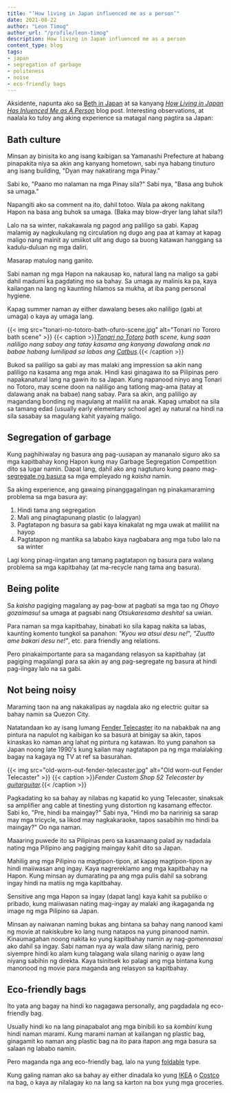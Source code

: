 ```yaml
---
title: "‘How living in Japan influenced me as a person’"
date: 2021-08-22
author: "Leon Timog"
author_url: "/profile/leon-timog"
description: How living in Japan influenced me as a person
content_type: blog
tags:
- japan
- segregation of garbage
- politeness
- noise
- eco-friendly bags
---
```

Aksidente, napunta ako sa [Beth in Japan](https://tinkerbethy.com) at sa kanyang *[How Living in Japan Has Inluenced Me as A Person](https://tinkerbethy.com/2021/03/29/how-living-in-japan-influences-me-as-a-person/)* blog post. Interesting observations, at naalala ko tuloy ang aking experience sa matagal nang pagtira sa Japan:

## Bath culture

Minsan ay binisita ko ang isang kaibigan sa Yamanashi Prefecture at habang pinapakita niya sa akin ang kanyang hometown, sabi nya habang tinuturo ang isang building, "Dyan may nakatirang mga Pinay."

Sabi ko, "Paano mo nalaman na mga Pinay sila?" Sabi nya, "Basa ang buhok sa umaga."

Napangiti ako sa comment na ito, dahil totoo. Wala pa akong nakitang Hapon na basa ang buhok sa umaga. (Baka may blow-dryer lang lahat sila?)

Lalo na sa winter, nakakawala ng pagod ang paliligo sa gabi. Kapag malamig ay nagkukulang ng circulation ng dugo ang paa at kamay at kapag maligo nang mainit ay umiikot ulit ang dugo sa buong katawan hanggang sa kadulu-duluan ng mga daliri.

Masarap matulog nang ganito.

Sabi naman ng mga Hapon na nakausap ko, natural lang na maligo sa gabi dahil madumi ka pagdating mo sa bahay. Sa umaga ay malinis ka pa, kaya kailangan na lang ng kaunting hilamos sa mukha, at iba pang personal hygiene.

Kapag summer naman ay either dawalang beses ako naliligo (gabi at umaga) o kaya ay umaga lang.

{{< img src="tonari-no-totoro-bath-ofuro-scene.jpg" alt="Tonari no Tororo bath scene" >}}
{{< caption >}}*[Tonari no Totoro](https://en.wikipedia.org/wiki/My_Neighbor_Totoro) bath scene, kung saan naliligo nang sabay ang tatay kasama ang kanyang dawalang anak na babae habang lumilipad sa labas ang [Catbus](https://en.wikipedia.org/wiki/Catbus).*{{< /caption >}}


Bukod sa paliligo sa gabi ay mas malaki ang impression sa akin nang paliligo na kasama ang mga anak. Hindi kasi ginagawa ito sa Pilipinas pero napakanatural lang na gawin ito sa Japan. Kung napanood ninyo ang Tonari no Totoro, may scene doon na naliligo ang tatlong mag-ama (tatay at dalawang anak na babae) nang sabay. Para sa akin, ang paliligo ay magandang bonding ng magulang at maliliit na anak. Kapag umabot na sila sa tamang edad (usually early elementary school age) ay natural na hindi na sila sasabay sa magulang kahit yayaing maligo.

## Segregation of garbage

Kung paghihiwalay ng basura ang pag-uusapan ay mananalo siguro ako sa mga kapitbahay kong Hapon kung may Garbage Segregation Competition dito sa lugar namin. Dapat lang, dahil ako ang nagtuturo kung paano mag-[segregate ng basura](https://timog.org/guide/home/kinds-of-garbage/) sa mga empleyado ng *kaisha* namin.

Sa aking experience, ang gawaing pinanggagalingan ng pinakamaraming problema sa mga basura ay:

1. Hindi tama ang segregation
2. Mali ang pinagtapunang plastic (o lalagyan)
3. Pagtatapon ng basura sa gabi kaya kinakalat ng mga uwak at maliliit na hayop
4. Pagtatapon ng mantika sa lababo kaya nagbabara ang mga tubo lalo na sa winter

Lagi kong pinag-iingatan ang tamang pagtatapon ng basura para walang problema sa mga kapitbahay (at ma-recycle nang tama ang basura).

## Being polite

Sa *kaisha* pagiging magalang ay pag-bow at pagbati sa mga tao ng *Ohayo gozaimasu!* sa umaga at pagsabi nang *Otsukaresama deshita!* sa uwian.

Para naman sa mga kapitbahay, binabati ko sila kapag nakita sa labas, kaunting komento tungkol sa panahon: *"Kyou wa atsui desu ne!*", *"Zuutto ame bakari desu ne!"*, etc. para friendly ang relations.

Pero pinakaimportante para sa magandang relasyon sa kapitbahay (at pagiging magalang) para sa akin ay ang pag-segregate ng basura at hindi pag-iingay lalo na sa gabi.

## Not being noisy

Maraming taon na ang nakakalipas ay nagdala ako ng electric guitar sa bahay namin sa Quezon City.

Natatandaan ko ay isang lumang [Fender Telecaster](https://en.wikipedia.org/wiki/Fender_Telecaster) ito na nabakbak na ang pintura na napulot ng kaibigan ko sa basura at binigay sa akin, tapos kinaskas ko naman ang lahat ng pintura ng katawan. Ito yung panahon sa Japan noong late 1990's kung kailan may nagtatapon pa ng mga malalaking bagay na kagaya ng TV at ref sa basurahan. 

{{< img src="old-worn-out-fender-telecaster.jpg" alt="Old worn-out Fender Telecaster" >}}
{{< caption >}}*Fender Custom Shop 52 Telecaster by [guitarguitar](https://www.guitarguitar.co.uk/product/12040516512047--fender-custom-shop-52-telecaster-heavy-relic-with-neck-humbucker).*{{< /caption >}}

Pagkadating ko sa bahay ay nilabas ng kapatid ko yung Telecaster, sinaksak sa amplifier ang cable at tinesting yung distortion ng kasamang effector. Sabi ko, "Pre, hindi ba maingay?" Sabi nya, "Hindi mo ba naririnig sa sarap may mga tricycle, sa likod may nagkakaraoke, tapos sasabihin mo hindi ba maingay?" Oo nga naman.

Maaaring puwede ito sa Pilipinas pero sa kasamaang palad ay nadadala nating mga Pilipino ang pagiging maingay kahit dito sa Japan.

Mahilig ang mga Pilipino na magtipon-tipon, at kapag magtipon-tipon ay hindi maiiwasan ang ingay. Kaya nagrereklamo ang mga kapitbahay na Hapon. Kung minsan ay dumarating pa ang mga pulis dahil sa sobrang ingay hindi na matiis ng mga kapitbahay.

Sensitive ang mga Hapon sa ingay (dapat lang) kaya kahit sa publiko o pribado, kung maiiwasan nating mag-ingay ay malaki ang ikagaganda ng image ng mga Pilipino sa Japan.

Minsan ay naiwanan naming bukas ang bintana sa bahay nang nanood kami ng movie at nakiskubre ko lang nung natapos na yung pinanood namin. Kinaumagahan noong nakita ko yung kapitbahay namin ay nag-*gomennasai* ako dahil sa ingay. Sabi naman nya ay wala daw silang narinig, pero siyempre hindi ko alam kung talagang wala silang narinig o ayaw lang niyang sabihin ng direkta. Kaya tsinitsek ko palagi ang mga bintana kung manonood ng movie para maganda ang relasyon sa kapitbahay.

## Eco-friendly bags

Ito yata ang bagay na hindi ko nagagawa personally, ang pagdadala ng eco-friendly bag.

Usually hindi ko na lang pinapabalot ang mga binibili ko sa *kombini* kung hindi naman marami. Kung marami naman at kailangan ng plastic bag, ginagamit ko naman ang plastic bag na ito para itapon ang mga basura sa salaan ng lababo namin.

Pero maganda nga ang eco-friendly bag, lalo na yung [foldable](https://www.muji.com/jp/ja/shop/045305/articles/muji-staff/541881) type.

Kung galing naman ako sa bahay ay either dinadala ko yung [IKEA](https://limia.jp/idea/248429/#index-2909178) o [Costco](https://costcotuu.com/20130319/post_19212.html) na bag, o kaya ay nilalagay ko na lang sa karton na box yung mga groceries.

